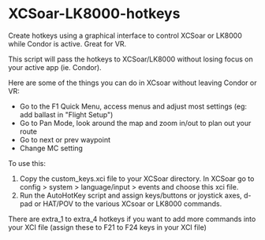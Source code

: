 # XCSoar-LK8000-hotkeys
Create hotkeys using a graphical interface to control XCSoar or LK8000 while Condor is active. Great for VR.

This script will pass the hotkeys to XCSoar/LK8000 without losing focus on your active app (ie. Condor).

Here are some of the things you can do in XCsoar without leaving Condor or VR:
- Go to the F1 Quick Menu, access menus and adjust most settings (eg: add ballast in "Flight Setup")
- Go to Pan Mode, look around the map and zoom in/out to plan out your route
- Go to next or prev waypoint
- Change MC setting

To use this:
1. Copy the custom_keys.xci file to your XCSoar directory. In XCSoar go to config > system > language/input > events and choose this xci file.
2. Run the AutoHotKey script and assign keys/buttons or joystick axes, d-pad or HAT/POV to the various XCsoar or LK8000 commands.

There are extra_1 to extra_4 hotkeys if you want to add more commands into your XCI file (assign these to F21 to F24 keys in your XCI file)
